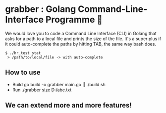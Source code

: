 # grabber : Golang Command-Line-Interface Programme 👋

We would love you to code a Command Line Interface (CLI) in Golang that asks for a path to a local file and prints the size of the file.
It's a super plus if it could auto-complete the paths by hitting TAB, the same way bash does. 

```
$ ./hr_test stat
 > /path/to/local/file -> with auto-complete
```


## How to use
- Build
  go build -o grabber main.go || ./build.sh
- Run
  ./grabber size D:/abc.txt

## We can extend more and more features!